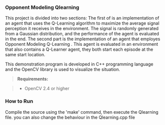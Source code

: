 ### Opponent Modeling Qlearning

This project is divided into two sections: 
The first of is an implementation of an agent that uses the Q-Learning algorithm to maximize the average signal perception it receives in the environment. The signal is randomly generated from a Gaussian distribution, and the performance of the agent is evaluated in the end. The second part is the implementation of an agent that employes Opponent Modeling Q-Learning . This agent is evaluated in an environment that also contains a Q-Learner agent, they both start each episode at the same start location. 

This demonstration program is developed in C++ programming language and the OpenCV library is used to visualize the situation. 


> **Requirements:**

> - OpenCV 2.4 or higher</br>


### How to Run 

Compile the source using the 'make' command, then execute the Qlearning file. you can also change the behaviour in the Qlearning.cpp file
